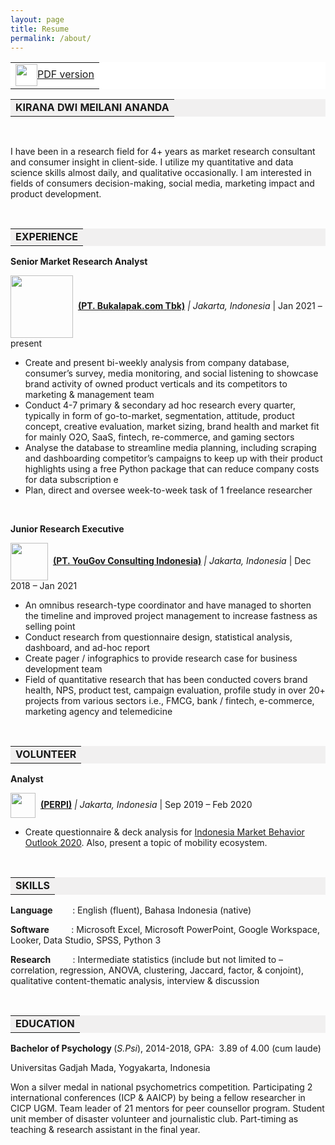 ```yaml
---
layout: page
title: Resume
permalink: /about/
---
```

<table style="background-color: #ffffff; margin-left: auto; margin-right: auto;">
<tbody>
<tr style>
<td style="text-align: center"><img src="https://static.vecteezy.com/system/resources/previews/002/318/221/non_2x/content-research-icon-free-vector.jpg" alt="" width="35" height="35" style="vertical-align:middle;margin:0px 0px"/><a href="https://drive.google.com/file/d/1taV3iLbXQ0pWNBm5LIo6I2TarTjj0J-l/view?usp=sharing">PDF version</a></td>
</tr>
</tbody>
</table>
<table style="background-color: #f1f0f0; margin-left: auto; margin-right: auto;">
<tbody>
<tr style>
<td style="text-align: center"><strong>KIRANA DWI MEILANI ANANDA</strong></td>
</tr>
</tbody>
</table>
<p>&nbsp;</p>
<p>I have been in a research field for 4+ years as market research consultant and consumer insight in client-side. I utilize my quantitative and data science skills almost daily, and qualitative occasionally. I am interested in fields of consumers decision-making, social media, marketing impact and product development. </p>
<p>&nbsp;</p>
<table style="background-color: #f1f0f0; margin-left: auto; margin-right: auto;">
<tbody>
<tr style>
<td style="text-align: center"><strong>EXPERIENCE</strong></td>
</tr>
</tbody>
</table>
<p><strong>Senior Market Research Analyst</strong></p>
<p><img src="https://upload.wikimedia.org/wikipedia/commons/5/5b/Bukalapak_%282020%29.svg" width="100" style="vertical-align:middle;margin:0px 0px" />&nbsp; <a href="https://about.bukalapak.com/en/about-us/" ><strong>(PT. Bukalapak.com Tbk)</strong></a><em> | Jakarta, Indonesia</em> | Jan 2021 &ndash; present</p>
<ul>
<li>Create and present bi-weekly analysis from company database, consumer&rsquo;s survey, media monitoring, and social listening to showcase brand activity of owned product verticals and its competitors to marketing &amp; management team</li>
<li>Conduct 4-7 primary &amp; secondary ad hoc research every quarter, typically in form of go-to-market, segmentation, attitude, product concept, creative evaluation, market sizing, brand health and market fit for mainly O2O, SaaS, fintech, re-commerce, and gaming sectors</li>
<li>Analyse the database to streamline media planning, including scraping and dashboarding competitor&rsquo;s campaigns to keep up with their product highlights using a free Python package that can reduce company costs for data subscription e</li>
<li>Plan, direct and oversee week-to-week task of 1 freelance researcher</li>
</ul>
<p>&nbsp;</p>
<p><strong>Junior Research Executive</strong></p>
<p><img src="https://upload.wikimedia.org/wikipedia/commons/thumb/b/b2/YouGov_logo-red_July2019.png/798px-YouGov_logo-red_July2019.png" width="60" style="vertical-align:middle;margin:0px 0px" />&nbsp; <a href="https://yougov.com"><strong>(PT. YouGov Consulting Indonesia)</strong></a><em> | Jakarta, Indonesia</em> | Dec 2018 &ndash; Jan 2021</p>
<ul>
<li>An omnibus research-type coordinator and have managed to shorten the timeline and improved project management to increase fastness as selling point</li>
<li>Conduct research from questionnaire design, statistical analysis, dashboard, and ad-hoc report</li>
<li>Create pager / infographics to provide research case for business development team</li>
<li>Field of quantitative research that has been conducted covers brand health, NPS, product test, campaign evaluation, profile study in over 20+ projects from various sectors i.e., FMCG, bank / fintech, e-commerce, marketing agency and telemedicine</li>
</ul>
<p>&nbsp;</p>
<table style="background-color: #f1f0f0; margin-left: auto; margin-right: auto;">
<tbody>
<tr style>
<td style="text-align: center"><strong>VOLUNTEER</strong></td>
</tr>
</tbody>
</table>
<p><strong>Analyst</strong>
<p><p><img src="https://static.wixstatic.com/media/b91c06_02017691199b4d6f95be20bc178c4e5a~mv2_d_10098_5579_s_4_2.png/v1/crop/x_0,y_42,w_10098,h_5453/fill/w_360,h_195,al_c,q_85,usm_0.66_1.00_0.01,enc_auto/LOGO%20PERPI%20ok.png" width="40" style="vertical-align:middle;margin:0px 0px" />&nbsp; <a href="https://www.perpi.or.id/" ><strong>(PERPI)</strong></a> <em> | Jakarta, Indonesia</em> | Sep 2019 &ndash; Feb 2020</p>
<ul>
<li>Create questionnaire &amp; deck analysis for <a href="https://www.perpi.or.id/event-details/indonesia-market-behavior-outlook-2020"> Indonesia Market Behavior Outlook 2020</a>. Also, present a topic of mobility ecosystem.</li>
</ul>
<p>&nbsp;</p>
<table style="background-color: #f1f0f0; margin-left: auto; margin-right: auto;">
<tbody>
<tr style>
<td style="text-align: center"><strong>SKILLS</strong></td>
</tr>
</tbody>
</table>
<p><strong>Language</strong>&nbsp;&nbsp;&nbsp;&nbsp;&nbsp;&nbsp;&nbsp; : English (fluent), Bahasa Indonesia (native)&nbsp;&nbsp;&nbsp;&nbsp;&nbsp;&nbsp;</p>
<p><strong>Software</strong>&nbsp;&nbsp;&nbsp;&nbsp;&nbsp;&nbsp;&nbsp;&nbsp; : Microsoft Excel, Microsoft PowerPoint, Google Workspace, Looker, Data Studio, SPSS, Python 3</p>
<p><strong>Research</strong>&nbsp;&nbsp;&nbsp;&nbsp;&nbsp;&nbsp;&nbsp;&nbsp; : Intermediate statistics (include but not limited to &ndash; correlation, regression, ANOVA, clustering, Jaccard, factor, &amp; conjoint), qualitative content-thematic analysis, interview &amp; discussion</p>
<p><strong>&nbsp;</strong></p>
<table style="background-color: #f1f0f0; margin-left: auto; margin-right: auto;">
<tbody>
<tr style>
<td style="text-align: center"><strong>EDUCATION</strong></td>
</tr>
</tbody>
</table>
<p><strong>Bachelor of Psychology </strong>(<em>S.Psi</em>), 2014-2018, GPA:&nbsp; 3.89 of 4.00 (cum laude)</p>
<p>Universitas Gadjah Mada, Yogyakarta, Indonesia</p>
<p>Won a silver medal in national psychometrics competition<em>. </em>Participating 2 international conferences (ICP &amp; AAICP) by being a fellow researcher in CICP UGM. Team leader of 21 mentors for peer counsellor program. Student unit member of disaster volunteer and journalistic club. Part-timing as teaching & research assistant in the final year.</p>

